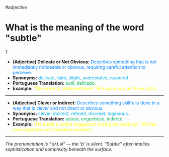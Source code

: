 #adjective

# What is the meaning of the word "subtle"
?
* **(Adjective) Delicate or Not Obvious:** <span style="color:rgb(0, 132, 255)">Describes something that is not immediately noticeable or obvious, requiring careful attention to perceive.</span>
* **Synonyms:** <span style="color:rgb(0, 176, 240)">delicate, faint, slight, understated, nuanced.</span>
* **Portuguese Translation:** <span style="color:rgb(0, 176, 80)">sutil, delicado.</span>
* **Example:** <span style="color:rgb(255, 255, 0)">"She wore a subtle perfume." (Ela usava um perfume sutil.)</span>
---
* **(Adjective) Clever or Indirect:** <span style="color:rgb(0, 132, 255)">Describes something skillfully done in a way that is clever and not direct or obvious.</span>
* **Synonyms:** <span style="color:rgb(0, 176, 240)">clever, indirect, refined, discreet, ingenious.</span>
* **Portuguese Translation:** <span style="color:rgb(0, 176, 80)">astuto, engenhoso, indireto.</span>
* **Example:** <span style="color:rgb(255, 255, 0)">"He made a subtle suggestion during the meeting." (Ele fez uma sugestão sutil durante a reunião.)</span>
---
*The pronunciation is "ˈsʌt.əl" — the 'b' is silent. “Subtle” often implies sophistication and complexity beneath the surface.*
<!--SR:!2025-06-05,3,250-->
